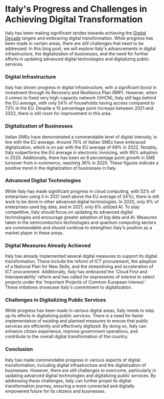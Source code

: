 # Italy's Progress and Challenges in Achieving Digital Transformation

Italy has been making significant strides towards achieving the [Digital Decade](https://commission.europa.eu/strategy-and-policy/priorities-2019-2024/europe-fit-digital-age/europes-digital-decade-digital-targets-2030_en) targets and embracing digital transformation. While progress has been made in certain areas, there are still challenges that need to be addressed. In this blog post, we will explore Italy's advancements in digital infrastructure, the digitalization of businesses, and the need for further efforts in updating advanced digital technologies and digitalizing public services.

### Digital Infrastructure
Italy has shown progress in digital infrastructure, with a significant boost in investment through its Recovery and Resilience Plan (RRP). However, when it comes to fixed very high-capacity network (VHCN), Italy still lags behind the EU average, with only 54% of households having access compared to 73% in the EU. Despite a 10 percentage point increase between 2021 and 2022, there is still room for improvement in this area.

### Digitalization of Businesses
Italian SMEs have demonstrated a commendable level of digital intensity, in line with the EU average. Around 70% of Italian SMEs have embraced digitalization, which is on par with the EU average of 69% in 2022. Notably, Italy outperforms the EU average in electronic invoicing, with 95% adoption in 2020. Additionally, there has been an 8 percentage point growth in SME turnover from e-commerce, reaching 36% in 2020. These figures indicate a positive trend in the digitalization of businesses in Italy.

### Advanced Digital Technologies
While Italy has made significant progress in cloud computing, with 52% of enterprises using it in 2021 (well above the EU average of 34%), there is still work to be done in other advanced digital technologies. In 2020, only 9% of enterprises used big data, and in 2021, only 6% utilized AI. To stay competitive, Italy should focus on updating its advanced digital technologies and encourage greater adoption of big data and AI. Measures taken in the semiconductors technologies and quantum computing sectors are commendable and should continue to strengthen Italy's position as a market player in these areas.

### Digital Measures Already Achieved
Italy has already implemented several digital measures to support its digital transformation. These include the reform of ICT procurement, the adoption of a National Plan for New Skills, and the streamlining and acceleration of ICT procurement. Additionally, Italy has embraced the 'Cloud First and Interoperability' reform and has called for expressions of interest to select projects under the 'Important Projects of Common European Interest.' These initiatives showcase Italy's commitment to digitalization.

### Challenges in Digitalizing Public Services
While progress has been made in various digital areas, Italy needs to step up its efforts in digitalizing public services. There is a need for faster implementation of existing and planned measures to ensure that public services are efficiently and effectively digitized. By doing so, Italy can enhance citizen experience, improve government operations, and contribute to the overall digital transformation of the country.

### Conclusion
Italy has made commendable progress in various aspects of digital transformation, including digital infrastructure and the digitalization of businesses. However, there are still challenges to overcome, particularly in updating advanced digital technologies and digitalizing public services. By addressing these challenges, Italy can further propel its digital transformation journey, ensuring a more connected and digitally empowered future for its citizens and businesses.
